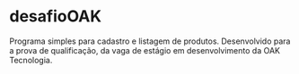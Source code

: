 # desafioOAK
Programa simples para cadastro e listagem de produtos.
Desenvolvido para a prova de qualificação, da vaga de estágio em desenvolvimento da OAK Tecnologia.

